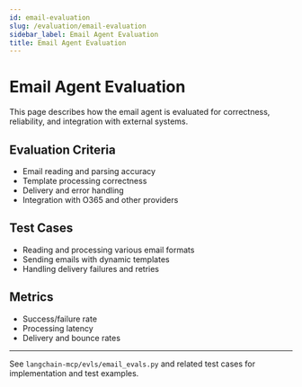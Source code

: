 ```yaml
---
id: email-evaluation
slug: /evaluation/email-evaluation
sidebar_label: Email Agent Evaluation
title: Email Agent Evaluation
---
```


# Email Agent Evaluation

This page describes how the email agent is evaluated for correctness, reliability, and integration with external systems.

## Evaluation Criteria
- Email reading and parsing accuracy
- Template processing correctness
- Delivery and error handling
- Integration with O365 and other providers

## Test Cases
- Reading and processing various email formats
- Sending emails with dynamic templates
- Handling delivery failures and retries

## Metrics
- Success/failure rate
- Processing latency
- Delivery and bounce rates

---

See `langchain-mcp/evls/email_evals.py` and related test cases for implementation and test examples. 